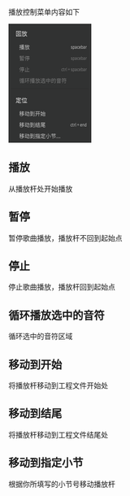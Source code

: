 播放控制菜单内容如下

![播放控制菜单](/2/2.16.png)

## 播放

从播放杆处开始播放

## 暂停

暂停歌曲播放，播放杆不回到起始点

## 停止

停止歌曲播放，播放杆回到起始点

## 循环播放选中的音符

循环选中的音符区域

## 移动到开始

将播放杆移动到工程文件开始处

## 移动到结尾

将播放杆移动到工程文件结尾处

## 移动到指定小节

根据你所填写的小节号移动播放杆

<Vssue :title="$title" />
